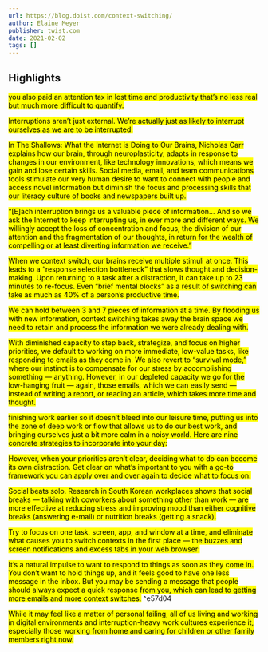 ```yaml
---
url: https://blog.doist.com/context-switching/
author: Elaine Meyer
publisher: twist.com
date: 2021-02-02
tags: []
---
```


## Highlights
<mark>you also paid an attention tax in lost time and productivity that’s no less real but much more difficult to quantify.</mark>

<mark>Interruptions aren’t just external. We’re actually just as likely to interrupt ourselves as we are to be interrupted.</mark>

<mark>In The Shallows: What the Internet is Doing to Our Brains, Nicholas Carr explains how our brain, through neuroplasticity, adapts in response to changes in our environment, like technology innovations, which means we gain and lose certain skills. Social media, email, and team communications tools stimulate our very human desire to want to connect with people and access novel information but diminish the focus and processing skills that our literacy culture of books and newspapers built up.</mark>

<mark>“[E]ach interruption brings us a valuable piece of information… And so we ask the Internet to keep interrupting us, in ever more and different ways. We willingly accept the loss of concentration and focus, the division of our attention and the fragmentation of our thoughts, in return for the wealth of compelling or at least diverting information we receive.”</mark>

<mark>When we context switch, our brains receive multiple stimuli at once. This leads to a “response selection bottleneck” that slows thought and decision-making. Upon returning to a task after a distraction, it can take up to 23 minutes to re-focus. Even “brief mental blocks” as a result of switching can take as much as 40% of a person’s productive time.</mark>

<mark>We can hold between 3 and 7 pieces of information at a time. By flooding us with new information, context switching takes away the brain space we need to retain and process the information we were already dealing with.</mark>

<mark>With diminished capacity to step back, strategize, and focus on higher priorities, we default to working on more immediate, low-value tasks, like responding to emails as they come in. We also revert to “survival mode,” where our instinct is to compensate for our stress by accomplishing something — anything. However, in our depleted capacity we go for the low-hanging fruit — again, those emails, which we can easily send — instead of writing a report, or reading an article, which takes more time and thought.</mark>

<mark>finishing work earlier so it doesn’t bleed into our leisure time, putting us into the zone of deep work or flow that allows us to do our best work, and bringing ourselves just a bit more calm in a noisy world. Here are nine concrete strategies to incorporate into your day:</mark>

<mark>However, when your priorities aren’t clear, deciding what to do can become its own distraction. Get clear on what’s important to you with a go-to framework you can apply over and over again to decide what to focus on.</mark>

<mark>Social beats solo. Research in South Korean workplaces shows that social breaks — talking with coworkers about something other than work — are more effective at reducing stress and improving mood than either cognitive breaks (answering e-mail) or nutrition breaks (getting a snack).</mark>

<mark>Try to focus on one task, screen, app, and window at a time, and eliminate what causes you to switch contexts in the first place — the buzzes and screen notifications and excess tabs in your web browser:</mark>

<mark>It’s a natural impulse to want to respond to things as soon as they come in. You don’t want to hold things up, and it feels good to have one less message in the inbox. But you may be sending a message that people should always expect a quick response from you, which can lead to getting more emails and more context switches.</mark> ^e57d04

<mark>While it may feel like a matter of personal failing, all of us living and working in digital environments and interruption-heavy work cultures experience it, especially those working from home and caring for children or other family members right now.</mark>

